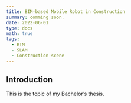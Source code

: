 ```yaml
---
title: BIM-based Mobile Robot in Construction
summary: comming soon.
date: 2022-06-01
type: docs
math: true
tags:
  - BIM
  - SLAM
  - Construction scene
---
```


## Introduction
This is the topic of my Bachelor’s thesis.


<!--more-->
